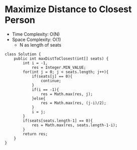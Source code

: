 # Maximize Distance to Closest Person

- Time Complexity: O(N)
- Space Complexity: O(1)
  - N as length of seats

```
class Solution {
    public int maxDistToClosest(int[] seats) {
        int i = -1,
            res = Integer.MIN_VALUE;
        for(int j = 0; j < seats.length; j++){
            if(seats[j] == 0){
                continue;
            }
            if(i == -1){
                res = Math.max(res, j);
            }else{
                res = Math.max(res, (j-i)/2);
            }
            i = j;
        }
        if(seats[seats.length-1] == 0){
            res = Math.max(res, seats.length-1-i);
        }
        return res;
    }
}
```
